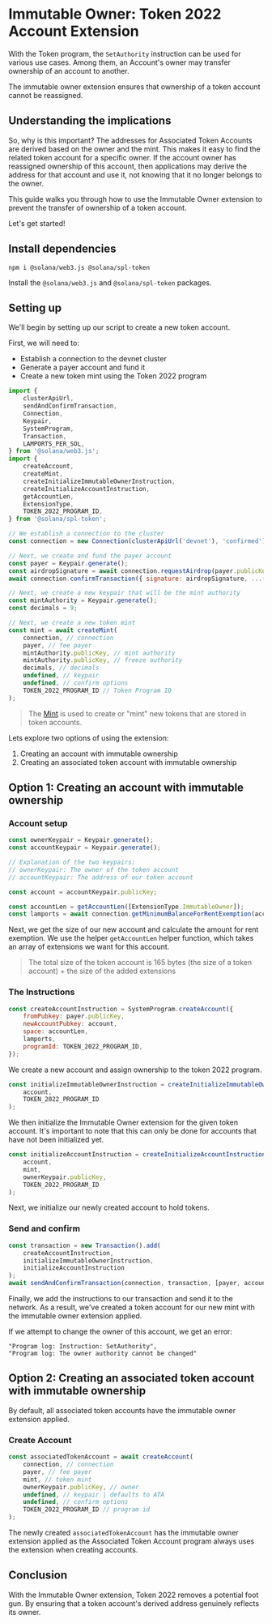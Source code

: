 # Immutable Owner: Token 2022 Account Extension

With the Token program, the `SetAuthority` instruction can be used for various use cases. Among them, an Account's owner may transfer ownership of an account to another.

The immutable owner extension ensures that ownership of a token account cannot be reassigned.

## Understanding the implications

So, why is this important? The addresses for Associated Token Accounts are derived based on the owner and the mint. This makes it easy to find the related token account for a specific owner. If the account owner has reassigned ownership of this account, then applications may derive the address for that account and use it, not knowing that it no longer belongs to the owner.

This guide walks you through how to use the Immutable Owner extension to prevent the transfer of ownership of a token account.

Let's get started!

## Install dependencies

```shell
npm i @solana/web3.js @solana/spl-token
```

Install the `@solana/web3.js` and `@solana/spl-token` packages.

## Setting up

We'll begin by setting up our script to create a new token account.

First, we will need to:

- Establish a connection to the devnet cluster
- Generate a payer account and fund it
- Create a new token mint using the Token 2022 program

```javascript
import {
    clusterApiUrl,
    sendAndConfirmTransaction,
    Connection,
    Keypair,
    SystemProgram,
    Transaction,
    LAMPORTS_PER_SOL,
} from '@solana/web3.js';
import {
    createAccount,
    createMint,
    createInitializeImmutableOwnerInstruction,
    createInitializeAccountInstruction,
    getAccountLen,
    ExtensionType,
    TOKEN_2022_PROGRAM_ID,
} from '@solana/spl-token';

// We establish a connection to the cluster
const connection = new Connection(clusterApiUrl('devnet'), 'confirmed');

// Next, we create and fund the payer account
const payer = Keypair.generate();
const airdropSignature = await connection.requestAirdrop(payer.publicKey, 2 * LAMPORTS_PER_SOL);
await connection.confirmTransaction({ signature: airdropSignature, ...(await connection.getLatestBlockhash()) });

// Next, we create a new keypair that will be the mint authority
const mintAuthority = Keypair.generate();
const decimals = 9;

// Next, we create a new token mint
const mint = await createMint(
    connection, // connection
    payer, // fee payer
    mintAuthority.publicKey, // mint authority
    mintAuthority.publicKey, // freeze authority
    decimals, // decimals
    undefined, // keypair
    undefined, // confirm options
    TOKEN_2022_PROGRAM_ID // Token Program ID
);
```

> The [Mint](https://spl.solana.com/token#creating-a-new-token-type) is used to create or "mint" new tokens that are stored in token accounts.

Lets explore two options of using the extension:

1. Creating an account with immutable ownership
2. Creating an associated token account with immutable ownership

## Option 1: Creating an account with immutable ownership

### Account setup

```javascript
const ownerKeypair = Keypair.generate();
const accountKeypair = Keypair.generate();

// Explanation of the two keypairs:
// ownerKeypair: The owner of the token account
// accountKeypair: The address of our token account

const account = accountKeypair.publicKey;

const accountLen = getAccountLen([ExtensionType.ImmutableOwner]);
const lamports = await connection.getMinimumBalanceForRentExemption(accountLen);
```

Next, we get the size of our new account and calculate the amount for rent exemption. We use the helper `getAccountLen` helper function, which takes an array of extensions we want for this account.

> The total size of the token account is 165 bytes (the size of a token account) + the size of the added extensions

### The Instructions

```javascript
const createAccountInstruction = SystemProgram.createAccount({
    fromPubkey: payer.publicKey,
    newAccountPubkey: account,
    space: accountLen,
    lamports,
    programId: TOKEN_2022_PROGRAM_ID,
});
```

We create a new account and assign ownership to the token 2022 program.

```javascript
const initializeImmutableOwnerInstruction = createInitializeImmutableOwnerInstruction(
    account, 
    TOKEN_2022_PROGRAM_ID
);
```

We then initialize the Immutable Owner extension for the given token account. It's important to note that this can only be done for accounts that have not been initialized yet.

```javascript
const initializeAccountInstruction = createInitializeAccountInstruction(
    account, 
    mint, 
    ownerKeypair.publicKey, 
    TOKEN_2022_PROGRAM_ID
);
```

Next, we initialize our newly created account to hold tokens.

### Send and confirm

```javascript
const transaction = new Transaction().add(
    createAccountInstruction,
    initializeImmutableOwnerInstruction,
    initializeAccountInstruction
);
await sendAndConfirmTransaction(connection, transaction, [payer, accountKeypair], undefined);
```

Finally, we add the instructions to our transaction and send it to the network. As a result, we've created a token account for our new mint with the immutable owner extension applied.

If we attempt to change the owner of this account, we get an error:

```shell
"Program log: Instruction: SetAuthority", 
"Program log: The owner authority cannot be changed"
```

## Option 2: Creating an associated token account with immutable ownership

By default, all associated token accounts have the immutable owner extension applied.

### Create Account

```javascript
const associatedTokenAccount = await createAccount(
    connection, // connection
    payer, // fee payer
    mint, // token mint
    ownerKeypair.publicKey, // owner
    undefined, // keypair | defaults to ATA
    undefined, // confirm options
    TOKEN_2022_PROGRAM_ID // program id
);
```

The newly created `associatedTokenAccount` has the immutable owner extension applied as the Associated Token Account program always uses the extension when creating accounts.

## Conclusion

With the Immutable Owner extension, Token 2022 removes a potential foot gun. By ensuring that a token account's derived address genuinely reflects its owner.
